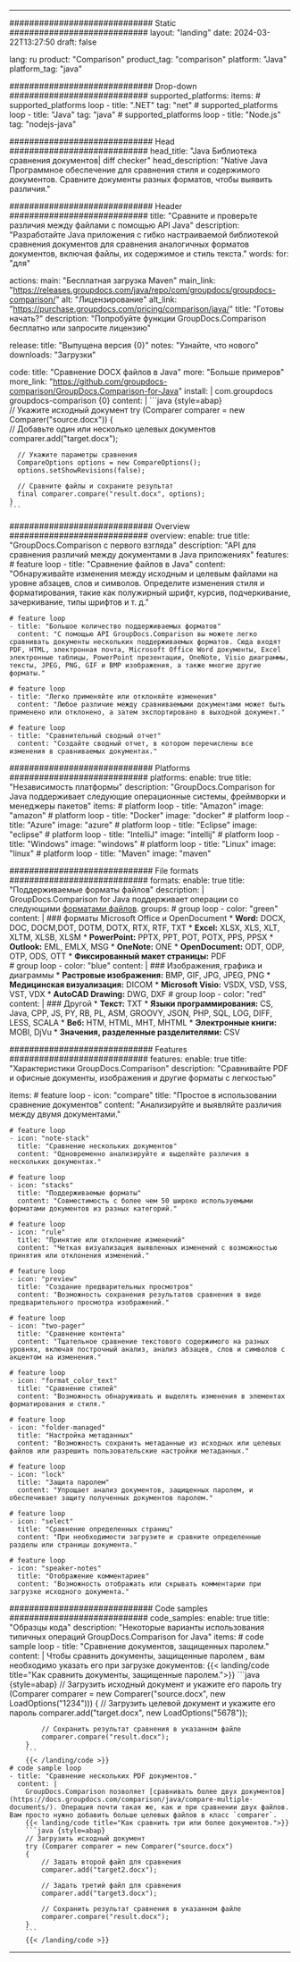 
---
############################# Static ############################
layout: "landing"
date: 2024-03-22T13:27:50
draft: false

lang: ru
product: "Comparison"
product_tag: "comparison"
platform: "Java"
platform_tag: "java"

############################# Drop-down ############################
supported_platforms:
  items:
    # supported_platforms loop
    - title: ".NET"
      tag: "net"
    # supported_platforms loop
    - title: "Java"
      tag: "java"
    # supported_platforms loop
    - title: "Node.js"
      tag: "nodejs-java"

############################# Head ############################
head_title: "Java Библиотека сравнения документов| diff checker"
head_description: "Native Java Программное обеспечение для сравнения стиля и содержимого документов. Сравните документы разных форматов, чтобы выявить различия."

############################# Header ############################
title: "Сравните и проверьте различия между файлами с помощью API Java"
description: "Разработайте Java приложения с гибко настраиваемой библиотекой сравнения документов для сравнения аналогичных форматов документов, включая файлы, их содержимое и стиль текста."
words:
  for: "для"

actions:
  main: "Бесплатная загрузка Maven"
  main_link: "https://releases.groupdocs.com/java/repo/com/groupdocs/groupdocs-comparison/"
  alt: "Лицензирование"
  alt_link: "https://purchase.groupdocs.com/pricing/comparison/java/"
  title: "Готовы начать?"
  description: "Попробуйте функции GroupDocs.Comparison бесплатно или запросите лицензию"

release:
  title: "Выпущена версия {0}"
  notes: "Узнайте, что нового"
  downloads: "Загрузки"

code:
  title: "Сравнение DOCX файлов в Java"
  more: "Больше примеров"
  more_link: "https://github.com/groupdocs-comparison/GroupDocs.Comparison-for-Java"
  install: |
    <dependency>
      <groupId>com.groupdocs</groupId>
      <artifactId>groupdocs-comparison</artifactId>
      <version>{0}</version>
    </dependency>
  content: |
    ```java {style=abap}  
    // Укажите исходный документ
    try (Comparer comparer = new Comparer("source.docx"))
    {    
      // Добавьте один или несколько целевых документов
      comparer.add("target.docx");

      // Укажите параметры сравнения
      CompareOptions options = new CompareOptions();
      options.setShowRevisions(false);

      // Сравните файлы и сохраните результат
      final comparer.compare("result.docx", options);
    }    
    ```

############################# Overview ############################
overview:
  enable: true
  title: "GroupDocs.Comparison с первого взгляда"
  description: "API для сравнения различий между документами в Java приложениях"
  features:
    # feature loop
    - title: "Сравнение файлов в Java"
      content: "Обнаруживайте изменения между исходным и целевым файлами на уровне абзацев, слов и символов. Определите изменения стиля и форматирования, такие как полужирный шрифт, курсив, подчеркивание, зачеркивание, типы шрифтов и т. д."

    # feature loop
    - title: "Большое количество поддерживаемых форматов"
      content: "С помощью API GroupDocs.Comparison вы можете легко сравнивать документы нескольких поддерживаемых форматов. Сюда входят PDF, HTML, электронная почта, Microsoft Office Word документы, Excel электронные таблицы, PowerPoint презентации, OneNote, Visio диаграммы, тексты, JPEG, PNG, GIF и BMP изображения, а также многие другие форматы."

    # feature loop
    - title: "Легко применяйте или отклоняйте изменения"
      content: "Любое различие между сравниваемыми документами может быть применено или отклонено, а затем экспортировано в выходной документ."

    # feature loop
    - title: "Сравнительный сводный отчет"
      content: "Создайте сводный отчет, в котором перечислены все изменения в сравниваемых документах."

############################# Platforms ############################
platforms:
  enable: true
  title: "Независимость платформы"
  description: "GroupDocs.Comparison for Java поддерживает следующие операционные системы, фреймворки и менеджеры пакетов"
  items:
    # platform loop
    - title: "Amazon"
      image: "amazon"
    # platform loop
    - title: "Docker"
      image: "docker"
    # platform loop
    - title: "Azure"
      image: "azure"
    # platform loop
    - title: "Eclipse"
      image: "eclipse"
    # platform loop
    - title: "IntelliJ"
      image: "intellij"
    # platform loop
    - title: "Windows"
      image: "windows"
    # platform loop
    - title: "Linux"
      image: "linux"
    # platform loop
    - title: "Maven"
      image: "maven"

############################# File formats ############################
formats:
  enable: true
  title: "Поддерживаемые форматы файлов"
  description: |
    GroupDocs.Comparison for Java поддерживает операции со следующими [форматами файлов](https://docs.groupdocs.com/comparison/java/supported-document-formats/).
  groups:
    # group loop
    - color: "green"
      content: |
        ### форматы Microsoft Office и OpenDocument
        * **Word:** DOCX, DOC, DOCM,DOT, DOTM, DOTX, RTX, RTF, TXT
        * **Excel:** XLSX, XLS, XLT, XLTM, XLSB, XLSM
        * **PowerPoint:** PPTX, PPT, POT, POTX, PPS, PPSX
        * **Outlook:** EML, EMLX, MSG
        * **OneNote:** ONE
        * **OpenDocument:** ODT, ODP, OTP, ODS, OTT
        * **Фиксированный макет страницы:** PDF        
    # group loop
    - color: "blue"
      content: |
        ### Изображения, графика и диаграммы
        * **Растровые изображения:** BMP, GIF, JPG, JPEG, PNG
        * **Медицинская визуализация:** DICOM
        * **Microsoft Visio:** VSDX, VSD, VSS, VST, VDX
        * **AutoCAD Drawing:** DWG, DXF
      # group loop
    - color: "red"
      content: |
        ### Другой
        * **Текст:** TXT
        * **Языки программирования:** CS, Java, CPP, JS, PY, RB, PL, ASM, GROOVY, JSON, PHP, SQL, LOG, DIFF, LESS, SCALA
        * **Веб:** HTM, HTML, MHT, MHTML
        * **Электронные книги:** MOBI, DjVu
        * **Значения, разделенные разделителями:** CSV

############################# Features ############################
features:
  enable: true
  title: "Характеристики GroupDocs.Comparison"
  description: "Сравнивайте PDF и офисные документы, изображения и другие форматы с легкостью"

  items:
    # feature loop
    - icon: "compare"
      title: "Простое в использовании сравнение документов"
      content: "Анализируйте и выявляйте различия между двумя документами."

    # feature loop
    - icon: "note-stack"
      title: "Сравнение нескольких документов"
      content: "Одновременно анализируйте и выделяйте различия в нескольких документах."

    # feature loop
    - icon: "stacks"
      title: "Поддерживаемые форматы"
      content: "Совместимость с более чем 50 широко используемыми форматами документов из разных категорий."

    # feature loop
    - icon: "rule"
      title: "Принятие или отклонение изменений"
      content: "Четкая визуализация выявленных изменений с возможностью принятия или отклонения изменений."

    # feature loop
    - icon: "preview"
      title: "Создание предварительных просмотров"
      content: "Возможность сохранения результатов сравнения в виде предварительного просмотра изображений."

    # feature loop
    - icon: "two-pager"
      title: "Сравнение контента"
      content: "Тщательное сравнение текстового содержимого на разных уровнях, включая построчный анализ, анализ абзацев, слов и символов с акцентом на изменения."

    # feature loop
    - icon: "format_color_text"
      title: "Сравнение стилей"
      content: "Возможность обнаруживать и выделять изменения в элементах форматирования и стиля."

    # feature loop
    - icon: "folder-managed"
      title: "Настройка метаданных"
      content: "Возможность сохранить метаданные из исходных или целевых файлов или разрешить пользовательские настройки метаданных."

    # feature loop
    - icon: "lock"
      title: "Защита паролем"
      content: "Упрощает анализ документов, защищенных паролем, и обеспечивает защиту полученных документов паролем."

    # feature loop
    - icon: "select"
      title: "Сравнение определенных страниц"
      content: "При необходимости загрузите и сравните определенные разделы или страницы документа."

    # feature loop
    - icon: "speaker-notes"
      title: "Отображение комментариев"
      content: "Возможность отображать или скрывать комментарии при загрузке исходного документа."

############################# Code samples ############################
code_samples:
  enable: true
  title: "Образцы кода"
  description: "Некоторые варианты использования типичных операций GroupDocs.Comparison for Java"
  items:
    # code sample loop
    - title: "Сравнение документов, защищенных паролем."
      content: |
        Чтобы сравнить документы, защищенные паролем [](https://docs.groupdocs.com/comparison/java/load-password-protected-documents/), вам необходимо указать его при загрузке документов:
        {{< landing/code title="Как сравнить документы, защищенные паролем.">}}
        ```java {style=abap}
        // Загрузить исходный документ и укажите его пароль
        try (Comparer comparer = new Comparer("source.docx", new LoadOptions("1234")))
        {
            // Загрузить целевой документ и укажите его пароль
            comparer.add("target.docx", new LoadOptions("5678"));
        
            // Сохранить результат сравнения в указанном файле
            comparer.compare("result.docx");
        }
        ```
        {{< /landing/code >}}
    # code sample loop
    - title: "Сравнение нескольких PDF документов."
      content: |
        GroupDocs.Comparison позволяет [сравнивать более двух документов](https://docs.groupdocs.com/comparison/java/compare-multiple-documents/). Операция почти такая же, как и при сравнении двух файлов. Вам просто нужно добавить больше целевых файлов в класс `comparer`.
        {{< landing/code title="Как сравнить три или более документов.">}}
        ```java {style=abap}   
        // Загрузить исходный документ
        try (Comparer comparer = new Comparer("source.docx") 
        {
            // Задать второй файл для сравнения
            comparer.add("target2.docx");

            // Задать третий файл для сравнения
            comparer.add("target3.docx");

            // Сохранить результат сравнения в указанном файле
            comparer.compare("result.docx");
        }
        ```
        {{< /landing/code >}}

---

